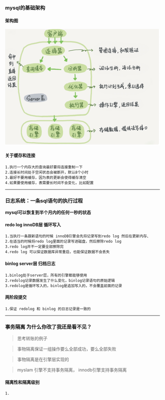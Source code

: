### mysql的基础架构

#### 架构图

![blockchain](static/mysqlarc.jpg "sdsd")


#### 关于缓存和连接

    1.执行一个内存大的查询最好要将连接重制一下
    2.连接长时间处于空闲状态会被断开，默认8个小时
    3.最好不要用缓存，因为表的更新会使得缓存清空
    4.如果要使用缓存，表需要长时间不会变化，比如配置

***

### 日志系统：一条sql语句的执行过程

**mysql可以恢复到半个月内的任何一秒的状态**

#### redo log  innoDB层  循环写入

    1.当执行一条跟新语句的时候 innoDB引擎会先将记录写到redo log 然后在更新内存、
    2.在适当的时候将redo log里面的记录写进磁盘，然后擦除redo log
    3.redo log并不一定要全部擦除完
    4.redo log 可以保证数据库异常重启，也能保证数据不会丢失

#### binlog  server层 归档日志

    1.binlog处于server层，所有的引擎都能够使用
    2.redolog记录数据发生了什么变化，binlog记录语句的原始逻辑
    3.redolog是循环写入的，binlog是追加写入的，不会覆盖前面的记录

#### 两阶段提交

    1.保证 redolog 和 binlog 的日志记录是一致的

***

### 事务隔离 为什么你改了我还是看不见？

> 思考转账的例子

> 事物隔离保证一组操作要么全部成功，要么全部失败

> 事物隔离是在引擎层实现的

> myslam 引擎不支持事务隔离， innodb引擎支持事务隔离

#### 隔离性和隔离级别

    1.